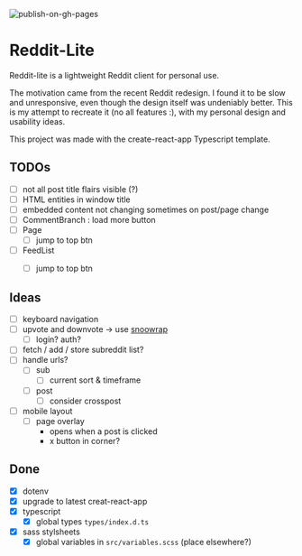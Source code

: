 ![publish-on-gh-pages](https://github.com/thavixt/reddit-lite/workflows/publish-on-gh-pages/badge.svg?branch=master&event=push)

# Reddit-Lite

Reddit-lite is a lightweight Reddit client for personal use.

The motivation came from the recent Reddit redesign. I found it to be slow and unresponsive, even though the design itself was undeniably better. This is my attempt to recreate it (no all features :), with my personal design and usability ideas.

This project was made with the create-react-app Typescript template.

## TODOs

- [ ] not all post title flairs visible (?)
- [ ] HTML entities in window title
- [ ] embedded content not changing sometimes on post/page change
- [ ] CommentBranch : load more button
- [ ] Page
    - [ ] jump to top btn
- [ ] FeedList
    - [ ] jump to top btn


## Ideas

- [ ] keyboard navigation
- [ ] upvote and downvote -> use [snoowrap](https://github.com/not-an-aardvark/snoowrap)
    - [ ] login? auth?
- [ ] fetch / add / store subreddit list?
- [ ] handle urls?
    - [ ] sub
        - [ ] current sort & timeframe
    - [ ] post
        - [ ] consider crosspost
- [ ] mobile layout
    - [ ] page overlay
        - opens when a post is clicked
        - x button in corner?

## Done

- [x] dotenv
- [x] upgrade to latest creat-react-app
- [x] typescript
    - [x] global types `types/index.d.ts`
- [x] sass stylsheets
    - [x] global variables in `src/variables.scss` (place elsewhere?)
